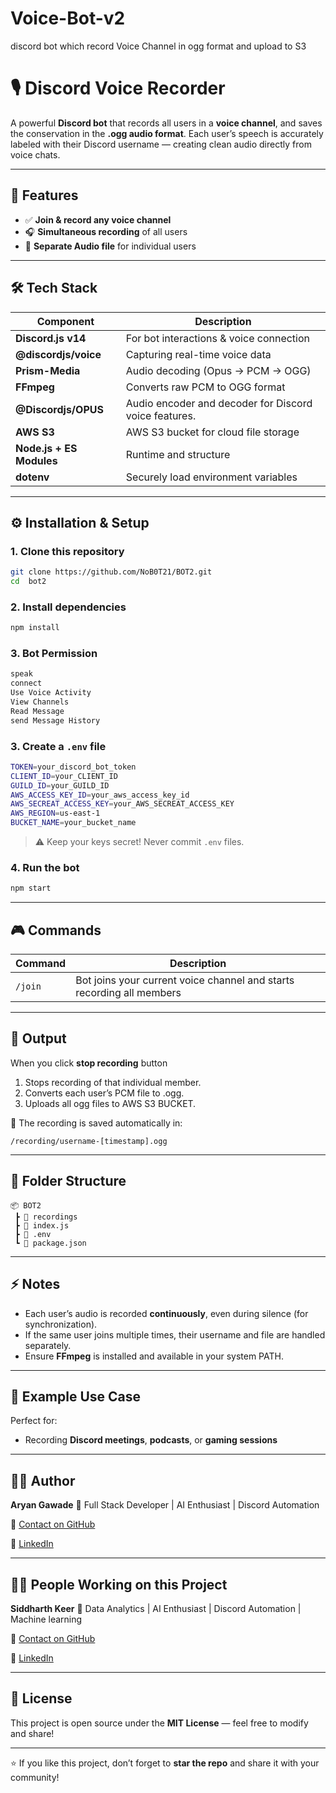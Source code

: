# Voice-Bot-v2
 discord bot which record Voice Channel in ogg format and upload to S3
# 🎙️ Discord Voice Recorder

A powerful **Discord bot** that records all users in a **voice channel**, and saves the conservation in the **.ogg audio format**.
Each user’s speech is accurately labeled with their Discord username — creating clean audio directly from voice chats.

---

## 🚀 Features

* ✅ **Join & record any voice channel**
* 🎧 **Simultaneous recording** of all users
* 📂 **Separate Audio file** for individual users

---

## 🛠️ Tech Stack

| Component                | Description                                  |
| ------------------------ | -------------------------------------------- |
| **Discord.js v14**       | For bot interactions & voice connection      |
| **@discordjs/voice**     | Capturing real-time voice data               |
| **Prism-Media**          | Audio decoding (Opus → PCM → OGG)            |
| **FFmpeg**               | Converts raw PCM to OGG format               |
| **@Discordjs/OPUS**          | Audio encoder and decoder for Discord voice features.            |
| **AWS S3**    | AWS S3 bucket for cloud file storage |
| **Node.js + ES Modules** | Runtime and structure                        |
| **dotenv**               | Securely load environment variables          |

---

## ⚙️ Installation & Setup

### 1. Clone this repository

```bash
git clone https://github.com/NoB0T21/BOT2.git
cd  bot2
```

### 2. Install dependencies

```bash
npm install
```

### 3. Bot Permission

```bash
speak
connect
Use Voice Activity
View Channels
Read Message
send Message History
```

### 3. Create a `.env` file

```bash
TOKEN=your_discord_bot_token
CLIENT_ID=your_CLIENT_ID
GUILD_ID=your_GUILD_ID
AWS_ACCESS_KEY_ID=your_aws_access_key_id
AWS_SECREAT_ACCESS_KEY=your_AWS_SECREAT_ACCESS_KEY
AWS_REGION=us-east-1
BUCKET_NAME=your_bucket_name
```

> ⚠️ Keep your keys secret! Never commit `.env` files.

### 4. Run the bot

```bash
npm start
```

---

## 🎮 Commands

| Command  | Description                                                           |
| -------- | --------------------------------------------------------------------- |
| `/join`  | Bot joins your current voice channel and starts recording all members |


---

## 🧾 Output

When you click **stop recording** button

1. Stops recording of that individual member.
2. Converts each user’s PCM file to .ogg.
3. Uploads all ogg files to AWS S3 BUCKET.



📝 The recording is saved automatically in:

```
/recording/username-[timestamp].ogg
```


---

## 📁 Folder Structure

```
📦 BOT2
 ┣ 📂 recordings
 ┣ 📜 index.js
 ┣ 📜 .env
 ┗ 📜 package.json
```

---

## ⚡ Notes

* Each user’s audio is recorded **continuously**, even during silence (for synchronization).
* If the same user joins multiple times, their username and file are handled separately.
* Ensure **FFmpeg** is installed and available in your system PATH.

---

## 🧠 Example Use Case

Perfect for:

* Recording **Discord meetings**, **podcasts**, or **gaming sessions**

---

## 👨‍💻 Author

**Aryan Gawade**
💬 Full Stack Developer | AI Enthusiast | Discord Automation

📧 [Contact on GitHub](https://github.com/NoB0T21)
   
🔗 [LinkedIn](https://www.linkedin.com/in/aryan-gawade-3723672ab/)

---

## 👨‍💻 People Working on this Project

**Siddharth Keer**
💬 Data Analytics | AI Enthusiast | Discord Automation | Machine learning

📧 [Contact on GitHub](https://github.com/Siddharth-Keer)
   
🔗 [LinkedIn](https://www.linkedin.com/in/siddharth-keer-30141011s003n004)


---

## 🪪 License

This project is open source under the **MIT License** — feel free to modify and share!

---

⭐ If you like this project, don’t forget to **star the repo** and share it with your community!
